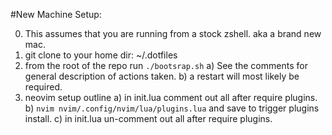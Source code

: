 #New Machine Setup:

0) This assumes that you are running from a stock zshell.  aka a brand new mac.
1) git clone to your home dir: ~/.dotfiles
2) from the root of the repo run `./bootsrap.sh`
	a) See the comments for general description of actions taken.
    b) a restart will most likely be required.
3) neovim setup outline
    a) in init.lua comment out all after require plugins.
    b) `nvim nvim/.config/nvim/lua/plugins.lua` and save to trigger plugins install.
    c) in init.lua un-comment out all after require plugins.
